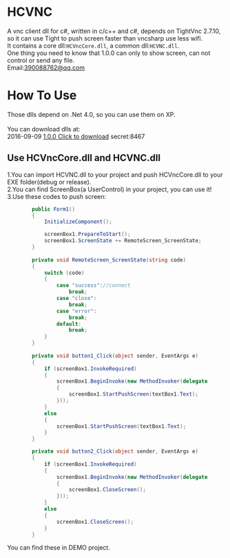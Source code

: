 # HCVNC
A vnc client dll for c#, written in c/c++ and c#, depends on TightVnc 2.7.10, so it can use Tight to push screen faster than vncsharp use less wifi.<br>
It contains a core dll:`HCVncCore.dll`, a common dll:`HCVNC.dll`.<br>
One thing you need to know that 1.0.0 can only to show screen, can not control or send any file.<br>
Email:390088762@qq.com
# How To Use
Those dlls depend on .Net 4.0, so you can use them on XP.<br><br>
You can download dlls at:<br>
2016-09-09 [1.0.0 Click to download](https://yunpan.cn/ckgJwmStYAiMg)  secret:8467<br>
## Use HCVncCore.dll and HCVNC.dll
1.You can import HCVNC.dll to your project and push HCVncCore.dll to your EXE folder(debug or release).<br>
2.You can find ScreenBox(a UserControl) in your project, you can use it!<br>
3.Use these codes to push screen:<br>
```c#
        public Form1()
        {
            InitializeComponent();

            screenBox1.PrepareToStart();
            screenBox1.ScreenState += RemoteScreen_ScreenState;
        }
        
        private void RemoteScreen_ScreenState(string code)
        {
            switch (code)
            {
                case "success"://connect
                    break;
                case "close":
                    break;
                case "error":
                    break;
                default:
                    break;
            }
        }
        
        private void button1_Click(object sender, EventArgs e)
        {
            if (screenBox1.InvokeRequired)
            {
                screenBox1.BeginInvoke(new MethodInvoker(delegate
                {
                    screenBox1.StartPushScreen(textBox1.Text);
                }));
            }
            else
            {
                screenBox1.StartPushScreen(textBox1.Text);
            }
        }

        private void button2_Click(object sender, EventArgs e)
        {
            if (screenBox1.InvokeRequired)
            {
                screenBox1.BeginInvoke(new MethodInvoker(delegate
                {
                    screenBox1.CloseScreen();
                }));
            }
            else
            {
                screenBox1.CloseScreen();
            }
        }
```

You can find these in DEMO project.
